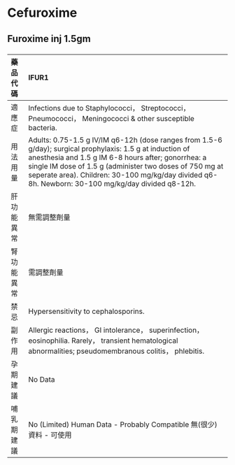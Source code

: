 # Cefuroxime

## Furoxime inj 1.5gm

##### 

| 藥品代碼   | IFUR1                                                                                                                                                                                                                                                                                                                            |
|:-----------|:---------------------------------------------------------------------------------------------------------------------------------------------------------------------------------------------------------------------------------------------------------------------------------------------------------------------------------|
| 適應症     | Infections due to Staphylococci， Streptococci， Pneumococci， Meningococci & other susceptible bacteria.                                                                                                                                                                                                                        |
| 用法用量   | Adults: 0.75-1.5 g IV/IM q6-12h (dose ranges from 1.5-6 g/day); surgical prophylaxis: 1.5 g at induction of anesthesia and 1.5 g IM 6-8 hours after; gonorrhea: a single IM dose of 1.5 g (administer two doses of 750 mg at seperate area). Children: 30-100 mg/kg/day divided q6-8h. Newborn: 30-100 mg/kg/day divided q8-12h. |
| 肝功能異常 | 無需調整劑量                                                                                                                                                                                                                                                                                                                     |
| 腎功能異常 | 需調整劑量                                                                                                                                                                                                                                                                                                                       |
| 禁忌       | Hypersensitivity to cephalosporins.                                                                                                                                                                                                                                                                                              |
| 副作用     | Allergic reactions， GI intolerance， superinfection， eosinophilia. Rarely， transient hematological abnormalities; pseudomembranous colitis， phlebitis.                                                                                                                                                                       |
| 孕期建議   | No Data                                                                                                                                                                                                                                                                                                                          |
| 哺乳期建議 | No (Limited) Human Data - Probably Compatible 無(很少)資料 - 可使用                                                                                                                                                                                                                                                              |

